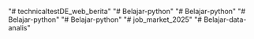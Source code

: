 "# technicaltestDE_web_berita" 
"# Belajar-python" 
"# Belajar-python" 
"# Belajar-python" 
"# Belajar-python" 
"# job_market_2025" 
"# Belajar-data-analis" 
